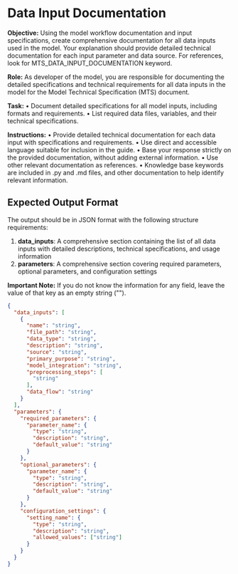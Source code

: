 # Data Input Documentation

**Objective:** Using the model workflow documentation and input specifications, create comprehensive documentation for all data inputs used in the model. Your explanation should provide detailed technical documentation for each input parameter and data source. For references, look for MTS_DATA_INPUT_DOCUMENTATION keyword.

**Role:** As developer of the model, you are responsible for documenting the detailed specifications and technical requirements for all data inputs in the model for the Model Technical Specification (MTS) document.

**Task:**
• Document detailed specifications for all model inputs, including formats and requirements.
• List required data files, variables, and their technical specifications.

**Instructions:**
• Provide detailed technical documentation for each data input with specifications and requirements.
• Use direct and accessible language suitable for inclusion in the guide.
• Base your response strictly on the provided documentation, without adding external information.
• Use other relevant documentation as references.
• Knowledge base keywords are included in .py and .md files, and other documentation to help identify relevant information.

## Expected Output Format

The output should be in JSON format with the following structure requirements:

1. **data_inputs**: A comprehensive section containing the list of all data inputs with detailed descriptions, technical specifications, and usage information
2. **parameters**: A comprehensive section covering required parameters, optional parameters, and configuration settings

**Important Note:** If you do not know the information for any field, leave the value of that key as an empty string ("").

```json
{
  "data_inputs": [
    {
      "name": "string",
      "file_path": "string",
      "data_type": "string",
      "description": "string",
      "source": "string",
      "primary_purpose": "string",
      "model_integration": "string",
      "preprocessing_steps": [
        "string"
      ],
      "data_flow": "string"
    }
  ],
  "parameters": {
    "required_parameters": {
      "parameter_name": {
        "type": "string",
        "description": "string",
        "default_value": "string"
      }
    },
    "optional_parameters": {
      "parameter_name": {
        "type": "string",
        "description": "string",
        "default_value": "string"
      }
    },
    "configuration_settings": {
      "setting_name": {
        "type": "string",
        "description": "string",
        "allowed_values": ["string"]
      }
    }
  }
}
```
